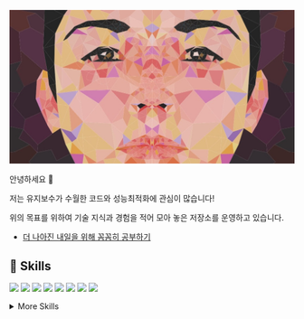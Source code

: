 ![Taewan GitHub Banner](./kimtaewan.jpg)

안녕하세요 👋

저는 유지보수가 수월한 코드와 성능최적화에 관심이 많습니다!

위의 목표를 위하여 기술 지식과 경험을 적어 모아 놓은 저장소를 운영하고 있습니다.

- [더 나아진 내일을 위해 꼼꼼히 공부하기](https://github.com/richcollector/theory-study)

## 💼 Skills

![](https://img.shields.io/badge/Code-React-informational?style=flat&logo=react&logoColor=white&color=4AB197)
![](https://img.shields.io/badge/Code-Next.js-informational?style=flat&logo=Next.js&logoColor=white&color=4AB197)
![](https://img.shields.io/badge/Code-Apollo-informational?style=flat&logo=apollographql&logoColor=white&color=4AB197)
![](https://img.shields.io/badge/Code-JavaScript-informational?style=flat&logo=JavaScript&logoColor=white&color=4AB197)
![](https://img.shields.io/badge/Code-TypeScript-informational?style=flat&logo=TypeScript&logoColor=white&color=4AB197)
![](https://img.shields.io/badge/Code-Java-informational?style=flat&logo=Java&logoColor=white&color=4AB197)
![](https://img.shields.io/badge/Code-SpringBoot-informational?style=flat&logo=Spring&logoColor=white&color=4AB197)
![](https://img.shields.io/badge/Code-MySQL-informational?style=flat&logo=MySQL&logoColor=white&color=4AB197)

<details>
<summary>More Skills</summary>
<br>

![](https://img.shields.io/badge/Style-CSS-informational?style=flat&logo=css3&logoColor=white&color=4AB197)
![](https://img.shields.io/badge/Style-Emotion-informational?style=flat&logo=Emotion-CSS&logoColor=white&color=4AB197)
![](https://img.shields.io/badge/Style-styledcomponents-informational?style=flat&logo=styled-components&logoColor=white&color=4AB197)

<br>

![](https://img.shields.io/badge/Test-Jest-informational?style=flat&logo=jest&logoColor=white&color=4AB197)

<br>

![](https://img.shields.io/badge/Tools-Docker-informational?style=flat&logo=docker&logoColor=white&color=4AB197)
![](https://img.shields.io/badge/Tools-AmazonS3-informational?style=flat&logo=amazons3&logoColor=white&color=4AB197)
![](https://img.shields.io/badge/Tools-AmazonEC2-informational?style=flat&logo=amazonec2&logoColor=white&color=4AB197)
![](https://img.shields.io/badge/Tools-GithubActions-informational?style=flat&logo=github-actions&logoColor=white&color=4AB197)
![](https://img.shields.io/badge/Tools-NPM-informational?style=flat&logo=npm&logoColor=white&color=4AB197)
![](https://img.shields.io/badge/Tools-Postman-informational?style=flat&logo=Postman&logoColor=white&color=4AB197)

</details>

<br>
